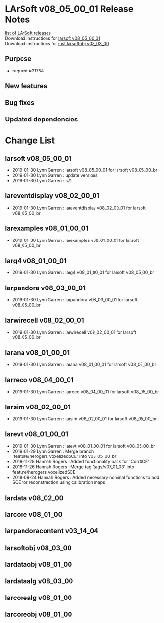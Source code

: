 # LArSoft v08_05_00_01 Release Notes



[list of LArSoft releases](LArSoft_release_list)  
Download instructions for [larsoft v08_05_00_01](https://scisoft.fnal.gov/scisoft/bundles/larsoft/v08_05_00_01/larsoft-v08_05_00_01.html)  
Download instructions for [just larsoftobj v08_03_00](https://scisoft.fnal.gov/scisoft/bundles/larsoftobj/v08_03_00/larsoftobj-v08_03_00.html)

## Purpose

-   request \#21754

## New features

## Bug fixes

## Updated dependencies

# Change List

## larsoft v08_05_00_01

-   2019-01-30 Lynn Garren : larsoft v08_05_00_01 for larsoft v08_05_00_br
-   2019-01-30 Lynn Garren : update versions
-   2019-01-30 Lynn Garren : s71

## lareventdisplay v08_02_00_01

-   2019-01-30 Lynn Garren : lareventdisplay v08_02_00_01 for larsoft v08_05_00_br

## larexamples v08_01_00_01

-   2019-01-30 Lynn Garren : larexamples v08_01_00_01 for larsoft v08_05_00_br

## larg4 v08_01_00_01

-   2019-01-30 Lynn Garren : larg4 v08_01_00_01 for larsoft v08_05_00_br

## larpandora v08_03_00_01

-   2019-01-30 Lynn Garren : larpandora v08_03_00_01 for larsoft v08_05_00_br

## larwirecell v08_02_00_01

-   2019-01-30 Lynn Garren : larwirecell v08_02_00_01 for larsoft v08_05_00_br

## larana v08_01_00_01

-   2019-01-30 Lynn Garren : larana v08_01_00_01 for larsoft v08_05_00_br

## larreco v08_04_00_01

-   2019-01-30 Lynn Garren : larreco v08_04_00_01 for larsoft v08_05_00_br

## larsim v08_02_00_01

-   2019-01-30 Lynn Garren : larsim v08_02_00_01 for larsoft v08_05_00_br

## larevt v08_01_00_01

-   2019-01-30 Lynn Garren : larevt v08_01_00_01 for larsoft v08_05_00_br
-   2019-01-29 Lynn Garren : Merge branch 'feature/herogers_voxelizedSCE' into v08_05_00_br
-   2018-11-28 Hannah Rogers : Added functionality back for 'CorrSCE'
-   2018-11-26 Hannah Rogers : Merge tag 'tags/v07_01_03' into feature/herogers_voxelizedSCE
-   2018-09-24 Hannah Rogers : Added necessary nominal functions to add SCE for reconstruction using calibration maps

## lardata v08_02_00

## larcore v08_01_00

## larpandoracontent v03_14_04

## larsoftobj v08_03_00

## lardataobj v08_01_00

## lardataalg v08_03_00

## larcorealg v08_01_00

## larcoreobj v08_01_00
